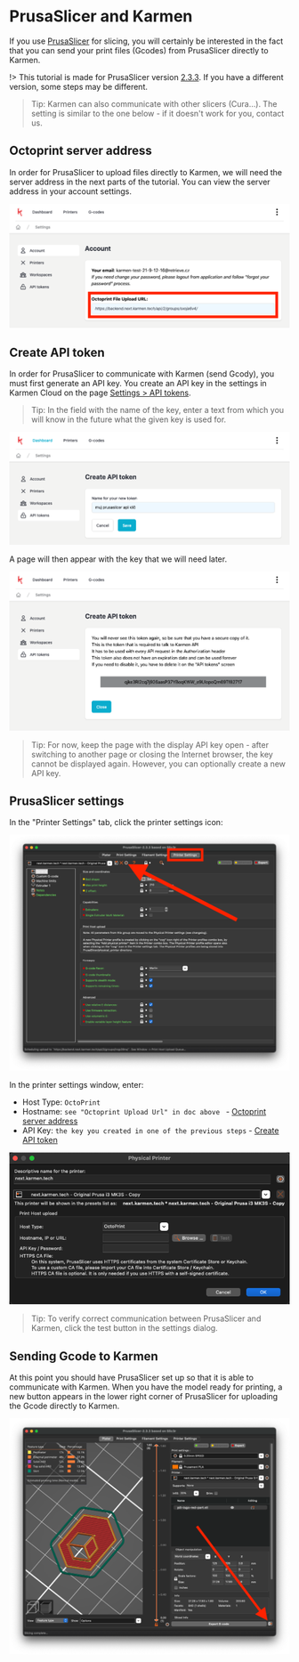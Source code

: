 # PrusaSlicer and Karmen

If you use [PrusaSlicer](https://www.prusa3d.com/prusaslicer/) for slicing, you will certainly be interested in the fact that you can send your print files (Gcodes) from PrusaSlicer directly to Karmen.

!> This tutorial is made for PrusaSlicer version [2.3.3](https://github.com/prusa3d/PrusaSlicer/releases/tag/version_2.3.3). If you have a different version, some steps may be different.

> Tip: Karmen can also communicate with other slicers (Cura...). The setting is similar to the one below - if it doesn't work for you, contact us.

## Octoprint server address

In order for PrusaSlicer to upload files directly to Karmen, we will need the server address in the next parts of the tutorial. You can view the server address in your account settings.

<borderedImage>![Create API token](_media/prusaslicer-octoprint-upload-url.png ":size=600x295")</borderedImage>

## Create API token

In order for PrusaSlicer to communicate with Karmen (send Gcody), you must first generate an API key.
You create an API key in the settings in Karmen Cloud on the page [Settings > API tokens](https://next.karmen.tech/settings/api-tokens).

> Tip: In the field with the name of the key, enter a text from which you will know in the future what the given key is used for.

<borderedImage>![Create API token](_media/account-create-api-token.png ":size=600x295")</borderedImage>

A page will then appear with the key that we will need later.

<borderedImage>![Copy API token](_media/account-copy-api-token.png ":size=600x295")</borderedImage>

> Tip: For now, keep the page with the display API key open - after switching to another page or closing the Internet browser, the key cannot be displayed again. However, you can optionally create a new API key.

## PrusaSlicer settings

In the "Printer Settings" tab, click the printer settings icon:

<borderedImage>![Prusaslicer Print Host Upload Settings 1](_media/prusaslicer-print-host-upload-settings-1.png ":size=600x295")</borderedImage>

In the printer settings window, enter:

- Host Type: ```OctoPrint ```
- Hostname: ```see "Octoprint Upload Url" in doc above ``` - [Octoprint server address](prusaslicer-gcode-upload?id=octoprint-server-address)
- API Key: ```the key you created in one of the previous steps``` - [Create API token](prusaslicer-gcode-upload?id=create-api-token)

<borderedImage>![Prusaslicer Print Host Upload Settings 2](_media/prusaslicer-print-host-upload-settings-2.png ":size=600x295")</borderedImage>

> Tip: To verify correct communication between PrusaSlicer and Karmen, click the test button in the settings dialog.

## Sending Gcode to Karmen

At this point you should have PrusaSlicer set up so that it is able to communicate with Karmen. When you have the model ready for printing, a new button appears in the lower right corner of PrusaSlicer for uploading the Gcode directly to Karmen.

<borderedImage>![Prusaslicer Send To Karmen Button](_media/prusaslicer-send-to-karmen-button.png ":size=600x295")</borderedImage>


